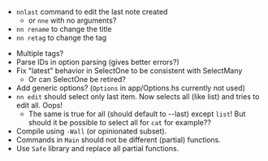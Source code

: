 +   `nnlast` command to edit the last note created
    +   or `nne` with no arguments?
+   `nn rename` to change the title
+   `nn retag` to change the tag
-   Multiple tags?
-   Parse IDs in option parsing (gives better errors?)
-   Fix "latest" behavior in SelectOne to be consistent with SelectMany
    -   Or can SelectOne be retired?
-   Add generic options? (`Options` in app/Options.hs currently not used)
-   `nn edit` should select only last item. Now selects all (like list) and tries to edit all. Oops!
    -   The same is true for all (should default to --last) except `list`! But should it be possible to select all for `cat` for example??
-   Compile using `-Wall` (or opinionated subset).
-   Commands in `Main` should not be different (partial) functions.
-   Use `Safe` library and replace all partial functions.

